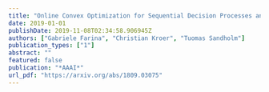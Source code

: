 ```yaml
---
title: "Online Convex Optimization for Sequential Decision Processes and Extensive-Form Games"
date: 2019-01-01
publishDate: 2019-11-08T02:34:58.906945Z
authors: ["Gabriele Farina", "Christian Kroer", "Tuomas Sandholm"]
publication_types: ["1"]
abstract: ""
featured: false
publication: "*AAAI*"
url_pdf: "https://arxiv.org/abs/1809.03075"
---
```


